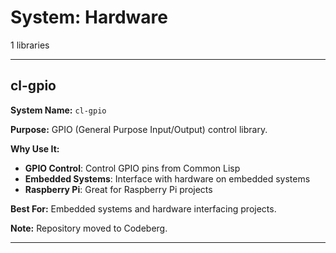# System: Hardware

1 libraries

---

## cl-gpio

**System Name:** `cl-gpio`

**Purpose:** GPIO (General Purpose Input/Output) control library.

**Why Use It:**
- **GPIO Control**: Control GPIO pins from Common Lisp
- **Embedded Systems**: Interface with hardware on embedded systems
- **Raspberry Pi**: Great for Raspberry Pi projects

**Best For:** Embedded systems and hardware interfacing projects.

**Note:** Repository moved to Codeberg.

---


